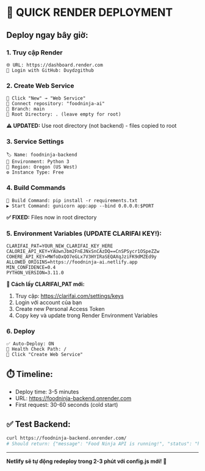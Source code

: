 # 🚀 QUICK RENDER DEPLOYMENT

## Deploy ngay bây giờ:

### 1. Truy cập Render
```
🌐 URL: https://dashboard.render.com
👤 Login with GitHub: Duydzgithub
```

### 2. Create Web Service  
```
🔘 Click "New" → "Web Service"
📂 Connect repository: "foodninja-ai"
🌿 Branch: main
📁 Root Directory: . (leave empty for root)
```

**⚠️ UPDATED:** Use root directory (not backend) - files copied to root

### 3. Service Settings
```
🏷️ Name: foodninja-backend
🐍 Environment: Python 3
📍 Region: Oregon (US West)
⚙️ Instance Type: Free
```

### 4. Build Commands
```
🔨 Build Command: pip install -r requirements.txt
▶️ Start Command: gunicorn app:app --bind 0.0.0.0:$PORT
```

**✅ FIXED:** Files now in root directory

### 5. Environment Variables (UPDATE CLARIFAI KEY!):
```
CLARIFAI_PAT=YOUR_NEW_CLARIFAI_KEY_HERE
CALORIE_API_KEY=YAUwnJbm2FnEJNxSnCAzDQ==CnSPSycr1OSpeZZw
COHERE_API_KEY=MWfoDxQO7eGLx7V3HYIRaSEQAXqJziFK9dMZEd9y
ALLOWED_ORIGINS=https://foodninja-ai.netlify.app
MIN_CONFIDENCE=0.4
PYTHON_VERSION=3.11.0
```

**🔑 Cách lấy CLARIFAI_PAT mới:**
1. Truy cập: https://clarifai.com/settings/keys
2. Login với account của bạn
3. Create new Personal Access Token
4. Copy key và update trong Render Environment Variables

### 6. Deploy
```
✅ Auto-Deploy: ON
🏥 Health Check Path: /
🚀 Click "Create Web Service"
```

## ⏱️ Timeline:
- Deploy time: 3-5 minutes
- URL: https://foodninja-backend.onrender.com
- First request: 30-60 seconds (cold start)

## ✅ Test Backend:
```bash
curl https://foodninja-backend.onrender.com/
# Should return: {"message": "Food Ninja API is running!", "status": "healthy"}
```

---
**Netlify sẽ tự động redeploy trong 2-3 phút với config.js mới! 🎉**
